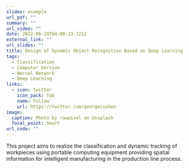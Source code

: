 ```yaml
---
slides: example
url_pdf: ""
summary: ""
url_video: ""
date: 2022-06-20T04:00:23.721Z
external_link: ""
url_slides: ""
title: Design of Dynamic Object Recognition Based on Deep Learning
tags:
  - Classification
  - Computer Version
  - Nerual Network
  - Deep Learning
links:
  - icon: twitter
    icon_pack: fab
    name: Follow
    url: https://twitter.com/georgecushen
image:
  caption: Photo by rawpixel on Unsplash
  focal_point: Smart
url_code: ""
---
```

This project aims to realize the classification and dynamic tracking of workpieces using portable computing equipment providing spatial information for intelligent manufacturing in the production line process.